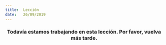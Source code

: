 ```yaml
---
title:  Lección
date:   26/09/2019
---
```


### <center>Todavía estamos trabajando en esta lección. Por favor, vuelva más tarde.</center>